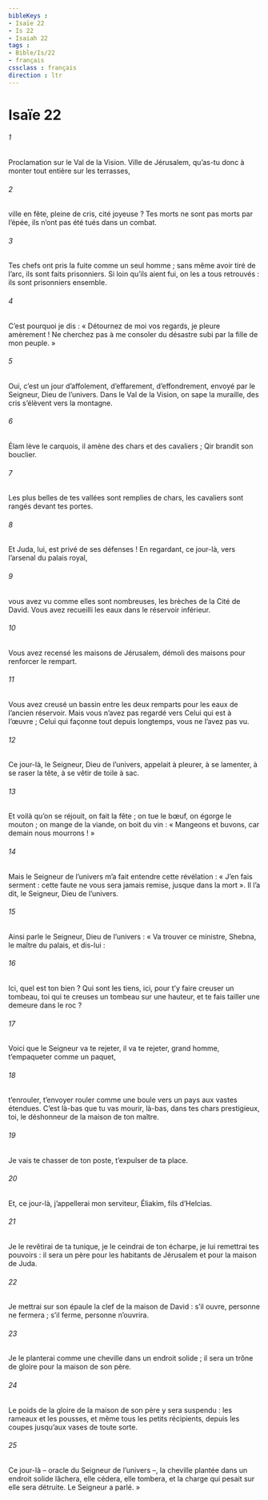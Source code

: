 ```yaml
---
bibleKeys : 
- Isaïe 22
- Is 22
- Isaiah 22
tags : 
- Bible/Is/22
- français
cssclass : français
direction : ltr
---
```


# Isaïe 22

###### 1
Proclamation sur le Val de la Vision.
Ville de Jérusalem, qu’as-tu donc
à monter tout entière sur les terrasses,
###### 2
ville en fête, pleine de cris,
cité joyeuse ?
Tes morts ne sont pas morts par l’épée,
ils n’ont pas été tués dans un combat.
###### 3
Tes chefs ont pris la fuite comme un seul homme ;
sans même avoir tiré de l’arc, ils sont faits prisonniers.
Si loin qu’ils aient fui, on les a tous retrouvés :
ils sont prisonniers ensemble.
###### 4
C’est pourquoi je dis :
« Détournez de moi vos regards,
je pleure amèrement !
Ne cherchez pas à me consoler
du désastre subi par la fille de mon peuple. »
###### 5
Oui, c’est un jour d’affolement,
d’effarement, d’effondrement,
envoyé par le Seigneur, Dieu de l’univers.
Dans le Val de la Vision,
on sape la muraille,
des cris s’élèvent vers la montagne.
###### 6
Élam lève le carquois,
il amène des chars et des cavaliers ;
Qir brandit son bouclier.
###### 7
Les plus belles de tes vallées
sont remplies de chars,
les cavaliers sont rangés devant tes portes.
###### 8
Et Juda, lui, est privé de ses défenses !
En regardant, ce jour-là,
vers l’arsenal du palais royal,
###### 9
vous avez vu comme elles sont nombreuses,
les brèches de la Cité de David.
Vous avez recueilli les eaux
dans le réservoir inférieur.
###### 10
Vous avez recensé les maisons de Jérusalem,
démoli des maisons pour renforcer le rempart.
###### 11
Vous avez creusé un bassin entre les deux remparts
pour les eaux de l’ancien réservoir.
Mais vous n’avez pas regardé vers Celui qui est à l’œuvre ;
Celui qui façonne tout depuis longtemps, vous ne l’avez pas vu.
###### 12
Ce jour-là, le Seigneur, Dieu de l’univers,
appelait à pleurer, à se lamenter,
à se raser la tête, à se vêtir de toile à sac.
###### 13
Et voilà qu’on se réjouit, on fait la fête ;
on tue le bœuf, on égorge le mouton ;
on mange de la viande, on boit du vin :
« Mangeons et buvons, car demain nous mourrons ! »
###### 14
Mais le Seigneur de l’univers
m’a fait entendre cette révélation :
« J’en fais serment : cette faute ne vous sera jamais remise,
jusque dans la mort ».
Il l’a dit, le Seigneur, Dieu de l’univers.
###### 15
Ainsi parle le Seigneur, Dieu de l’univers :
« Va trouver ce ministre,
Shebna, le maître du palais, et dis-lui :
###### 16
Ici, quel est ton bien ? Qui sont les tiens, ici,
pour t’y faire creuser un tombeau,
toi qui te creuses un tombeau sur une hauteur,
et te fais tailler une demeure dans le roc ?
###### 17
Voici que le Seigneur va te rejeter,
il va te rejeter, grand homme,
t’empaqueter comme un paquet,
###### 18
t’enrouler, t’envoyer rouler comme une boule
vers un pays aux vastes étendues.
C’est là-bas que tu vas mourir,
là-bas, dans tes chars prestigieux,
toi, le déshonneur de la maison de ton maître.
###### 19
Je vais te chasser de ton poste,
t’expulser de ta place.
###### 20
Et, ce jour-là, j’appellerai mon serviteur,
Éliakim, fils d’Helcias.
###### 21
Je le revêtirai de ta tunique,
je le ceindrai de ton écharpe,
je lui remettrai tes pouvoirs :
il sera un père pour les habitants de Jérusalem
et pour la maison de Juda.
###### 22
Je mettrai sur son épaule la clef de la maison de David :
s’il ouvre, personne ne fermera ;
s’il ferme, personne n’ouvrira.
###### 23
Je le planterai comme une cheville
dans un endroit solide ;
il sera un trône de gloire
pour la maison de son père.
###### 24
Le poids de la gloire de la maison de son père
y sera suspendu :
les rameaux et les pousses,
et même tous les petits récipients,
depuis les coupes jusqu’aux vases de toute sorte.
###### 25
Ce jour-là – oracle du Seigneur de l’univers –,
la cheville plantée dans un endroit solide lâchera,
elle cédera, elle tombera,
et la charge qui pesait sur elle sera détruite.
Le Seigneur a parlé. »
